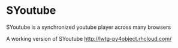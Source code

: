 # SYoutube

SYoutube is a synchronized youtube player across many browsers 



A working version of SYoutube http://lwtg-py4object.rhcloud.com/
